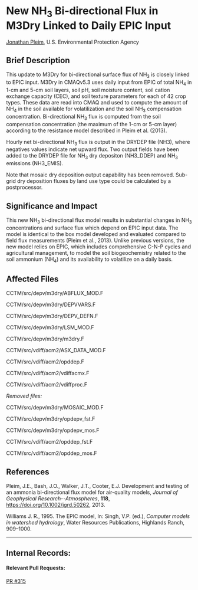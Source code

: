 # New NH<sub>3</sub> Bi-directional Flux in M3Dry Linked to Daily EPIC Input 

[Jonathan Pleim](mailto:pleim.jon@epa.gov), U.S. Environmental Protection Agency

## Brief Description

This update to M3Dry for bi-directional surface flux of NH<sub>3</sub> is closely linked to EPIC input. M3Dry in CMAQv5.3 uses daily input from EPIC of total NH<sub>4</sub> in 1-cm and 5-cm soil layers, soil pH, soil moisture content, soil cation exchange capacity (CEC), and soil texture parameters for each of 42 crop types. These data are read into CMAQ and used to compute the amount of NH<sub>4</sub> in the soil available for volatilization and the soil NH<sub>3</sub> compensation concentration. Bi-directional NH<sub>3</sub> flux is computed from the soil compensation concentration (the maximum of the 1-cm or 5-cm layer) according to the resistance model described in Pleim et al. (2013).  

Hourly net bi-directional NH<sub>3</sub> flux is output in the DRYDEP file (NH3), where negatives values indicate net upward flux.  Two output fields have been added to the DRYDEP file for NH<sub>3</sub> dry depositon (NH3_DDEP) and NH<sub>3</sub> emissions (NH3_EMIS).

Note that mosaic dry deposition output capability has been removed.  Sub-grid dry deposition fluxes by land use type could be calculated by a postprocessor.

## Significance and Impact
This new NH<sub>3</sub> bi-directional flux model results in substantial changes in NH<sub>3</sub> concentrations and surface flux which depend on EPIC input data. The model is identical to the box model developed and evaluated compared to field flux measurements (Pleim et al., 2013). Unlike previous versions, the new model relies on EPIC, which includes comprehensive C-N-P cycles and agricultural management, to model the soil biogeochemistry related to the soil ammonium (NH<sub>4</sub>) and its availability to volatilize on a daily basis.    

## Affected Files
CCTM/src/depv/m3dry/ABFLUX_MOD.F

CCTM/src/depv/m3dry/DEPVVARS.F

CCTM/src/depv/m3dry/DEPV_DEFN.F

CCTM/src/depv/m3dry/LSM_MOD.F

CCTM/src/depv/m3dry/m3dry.F

CCTM/src/vdiff/acm2/ASX_DATA_MOD.F

CCTM/src/vdiff/acm2/opddep.F

CCTM/src/vdiff/acm2/vdiffacmx.F

CCTM/src/vdiff/acm2/vdiffproc.F

*Removed files:*

CCTM/src/depv/m3dry/MOSAIC_MOD.F

CCTM/src/depv/m3dry/opdepv_fst.F

CCTM/src/depv/m3dry/opdepv_mos.F

CCTM/src/vdiff/acm2/opddep_fst.F

CCTM/src/vdiff/acm2/opddep_mos.F

## References
Pleim, J.E., Bash, J.O., Walker, J.T., Cooter, E.J. Development and testing of an ammonia bi-directional flux model for air-quality models, *Journal of Geophysical Research--Atmospheres*, **118**, https://doi.org/10.1002/jgrd.50262, 2013.

Williams J. R., 1995. The EPIC model, In: Singh, V.P. (ed.), *Computer models in watershed hydrology*, Water Resources Publications, Highlands Ranch, 909–1000.

-----
## Internal Records:
#### Relevant Pull Requests:
[PR #315](https://github.com/USEPA/CMAQ_Dev/pull/315)
